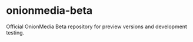 # onionmedia-beta
Official OnionMedia Beta repository for preview versions and development testing.

